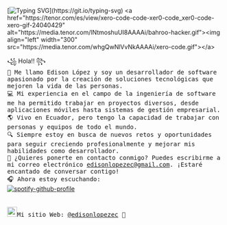 [![Typing SVG](https://readme-typing-svg.herokuapp.com?color=1c3469&size=30&width=900&lines=¡Hola!+Mi+nombre+es+Edison.;Estudio+Ingenieria+de+Software+en+la+UTA.;Me+gustan+los+algoritmos.;Me+gustan+los+gatos.)](https://git.io/typing-svg)
<a href="https://tenor.com/es/view/xero-code-code-xer0-code_xer0-code-xero-gif-24040429" alt="https://media.tenor.com/lNtmoshuUI8AAAAi/bahroo-hacker.gif"><img align="left" width="300" src="https://media.tenor.com/whgQwNlVvNkAAAAi/xero-code.gif"></a>

꧁ Hola!! ꧂<br><samp>
  👋 Me llamo Edison López y soy un desarrollador de software apasionado por la creación de soluciones tecnológicas que mejoren la vida de las personas. <br> 
  💻 Mi experiencia en el campo de la ingeniería de software me ha permitido trabajar en proyectos diversos, desde aplicaciones móviles hasta sistemas de gestión empresarial. <br>
  🌎 Vivo en Ecuador, pero tengo la capacidad de trabajar con personas y equipos de todo el mundo. <br>
  🔍 Siempre estoy en busca de nuevos retos y oportunidades para seguir creciendo profesionalmente y mejorar mis habilidades como desarrollador. <br>
  📧 ¿Quieres ponerte en contacto conmigo? Puedes escribirme a mi correo electrónico edisonlopezec@gmail.com. ¡Estaré encantado de conversar contigo! <br>
  🎧 Ahora estoy escuchando: <br></samp>
[![spotify-github-profile](https://spotify-github-profile.vercel.app/api/view?uid=31jypfxmi2diskhvl6uxv4rajota&cover_image=true&theme=novatorem&show_offline=false&background_color=121212&interchange=false&bar_color=53b14f&bar_color_cover=false)](https://github.com/kittinan/spotify-github-profile)
<br><br><br>
<samp><img src="https://images.vexels.com/media/users/3/205387/isolated/preview/9e5a4a16e78a187fc3e47fc6e2c5f03a-trazo-de-icono-de-sitio-web-de-internet.png" width="23">Mi sitio Web: [@edisonlopezec](https://edisonlg-ec.vercel.app/) 💭

